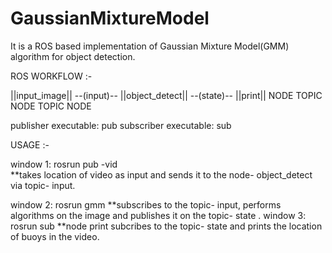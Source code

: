 # GaussianMixtureModel

It is a ROS based implementation of Gaussian Mixture Model(GMM) algorithm for object detection.

ROS WORKFLOW  :-

||input_image||  --(input)--  ||object_detect||  --(state)--  ||print||
     NODE           TOPIC           NODE            TOPIC        NODE

publisher executable: pub
subscriber executable: sub

USAGE  :-

window 1:      rosrun <directory name> pub -vid <location of video>    
    **takes location of video as input and sends it to the node- object_detect via topic- input.
    
window 2:      rosrun <directory name> gmm
     **subscribes to the topic- input, performs algorithms on the image and publishes it on the topic- state
    .
window 3:      rosrun <directory name> sub
     **node print subcribes to the topic- state and prints the location of buoys in the video.
